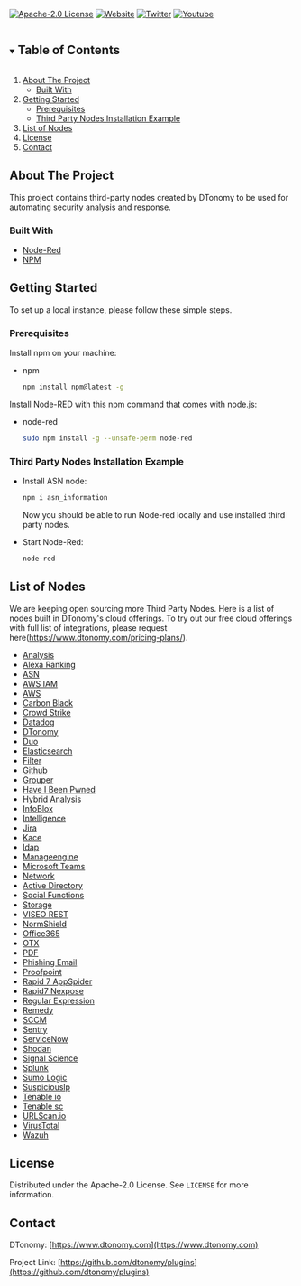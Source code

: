 <!--
*** Thanks for checking out the DTonomy github page.
*** Please visit us at https://www.dtonomy.com for more information. 
-->
[![Apache-2.0 License][license-shield]][license-url]
[![Website][website-shield]][website-url]
[![Twitter][twitter-shield]][twitter-url]
[![Youtube][youtube-shield]][youtube-url]



<!-- TABLE OF CONTENTS -->
<details open="open">
  <summary><h2 style="display: inline-block">Table of Contents</h2></summary>
  <ol>
    <li>
      <a href="#about-the-project">About The Project</a>
      <ul>
        <li><a href="#built-with">Built With</a></li>
      </ul>
    </li>
    <li>
      <a href="#getting-started">Getting Started</a>
      <ul>
        <li><a href="#prerequisites">Prerequisites</a></li>
        <li><a href="#third-party-nodes-installation-example">Third Party Nodes Installation Example</a></li>
      </ul>
    </li>
    <li><a href="#list-of-nodes">List of Nodes</a></li>
    <li><a href="#license">License</a></li>
    <li><a href="#contact">Contact</a></li>
  </ol>
</details>



<!-- ABOUT THE PROJECT -->
## About The Project
This project contains third-party nodes created by DTonomy to be used for automating security analysis and response. 

### Built With

* [Node-Red](https://nodered.org)
* [NPM](https://www.npmjs.com)



<!-- GETTING STARTED -->
## Getting Started

To set up a local instance, please follow these simple steps.

### Prerequisites

Install npm on your machine:  
* npm
  ```sh
  npm install npm@latest -g
  ```

Install Node-RED with this npm command that comes with node.js:
* node-red
  ```sh
  sudo npm install -g --unsafe-perm node-red
  ```


### Third Party Nodes Installation Example
* Install ASN node:
   ```sh
   npm i asn_information
   ```
  Now you should be able to run Node-red locally and use installed third party nodes.

* Start Node-Red: 
   ```sh
   node-red
   ```





<!-- LIST OF NODES -->
## List of Nodes
We are keeping open sourcing more Third Party Nodes. 
Here is a list of nodes built in DTonomy's cloud offerings. 
To try out our free cloud offerings with full list of integrations, please request here(https://www.dtonomy.com/pricing-plans/).

* [Analysis](https://doc.dtonomy.com/automation.html#analysis)
* [Alexa Ranking](https://doc.dtonomy.com/automation.html#alexa-ranking)
* [ASN](https://doc.dtonomy.com/automation.html#asn)
* [AWS IAM](https://doc.dtonomy.com/automation.html#aws-iam)
* [AWS](https://doc.dtonomy.com/automation.html#aws)
* [Carbon Black](https://doc.dtonomy.com/automation.html#carbon-black)
* [Crowd Strike](https://doc.dtonomy.com/automation.html#crowd-strike)
* [Datadog](https://doc.dtonomy.com/automation.html#datadog)
* [DTonomy](https://doc.dtonomy.com/automation.html#dtonomy)
* [Duo](https://doc.dtonomy.com/automation.html#duo)
* [Elasticsearch](https://doc.dtonomy.com/automation.html#elasticsearch)
* [Filter](https://doc.dtonomy.com/automation.html#filter)
* [Github](https://doc.dtonomy.com/automation.html#github)
* [Grouper](https://doc.dtonomy.com/automation.html#grouper)
* [Have I Been Pwned](https://doc.dtonomy.com/automation.html#have-i-been-pwned)
* [Hybrid Analysis](https://doc.dtonomy.com/automation.html#hybrid-analysis)
* [InfoBlox](https://doc.dtonomy.com/automation.html#infoblox)
* [Intelligence](https://doc.dtonomy.com/automation.html#intelligence)
* [Jira](https://doc.dtonomy.com/automation.html#jira)
* [Kace](https://doc.dtonomy.com/automation.html#kace)
* [ldap](https://doc.dtonomy.com/automation.html#ldap)
* [Manageengine](https://doc.dtonomy.com/automation.html#manageengine)
* [Microsoft Teams](https://doc.dtonomy.com/automation.html#microsoft-teams)
* [Network](https://doc.dtonomy.com/automation.html#network)
* [Active Directory](https://doc.dtonomy.com/automation.html#active-directory)
* [Social Functions](https://doc.dtonomy.com/automation.html#social-functions)
* [Storage](https://doc.dtonomy.com/automation.html#storage)
* [VISEO REST](https://doc.dtonomy.com/automation.html#viseo-rest)
* [NormShield](https://doc.dtonomy.com/automation.html#normshield)
* [Office365](https://doc.dtonomy.com/automation.html#office365)
* [OTX](https://doc.dtonomy.com/automation.html#otx)
* [PDF](https://doc.dtonomy.com/automation.html#pdf)
* [Phishing Email](https://doc.dtonomy.com/automation.html#phishing-email)
* [Proofpoint](https://doc.dtonomy.com/automation.html#proofpoint)
* [Rapid 7 AppSpider](https://doc.dtonomy.com/automation.html#rapid7-appspider)
* [Rapid7 Nexpose](https://doc.dtonomy.com/automation.html#rapid7-nexpose)
* [Regular Expression](https://doc.dtonomy.com/automation.html#regular-expression)
* [Remedy](https://doc.dtonomy.com/automation.html#remedy)
* [SCCM](https://doc.dtonomy.com/automation.html#sccm)
* [Sentry](https://doc.dtonomy.com/automation.html#sentry)
* [ServiceNow](https://doc.dtonomy.com/automation.html#servicenow)
* [Shodan](https://doc.dtonomy.com/automation.html#shodan)
* [Signal Science](https://doc.dtonomy.com/automation.html#signal-science)
* [Splunk](https://doc.dtonomy.com/automation.html#splunk)
* [Sumo Logic](https://doc.dtonomy.com/automation.html#sumo-logic)
* [Suspiciouslp](https://doc.dtonomy.com/automation.html#suspiciousip)
* [Tenable io](https://doc.dtonomy.com/automation.html#tenable-io)
* [Tenable sc](https://doc.dtonomy.com/automation.html#tenable-sc)
* [URLScan.io](https://doc.dtonomy.com/automation.html#urlscan-io)
* [VirusTotal](https://doc.dtonomy.com/automation.html#virustotal)
* [Wazuh](https://doc.dtonomy.com/automation.html#wazuh)


<!-- LICENSE -->
## License

Distributed under the Apache-2.0 License. See `LICENSE` for more information.



<!-- CONTACT -->
## Contact

DTonomy: [https://www.dtonomy.com](https://www.dtonomy.com)

Project Link: [https://github.com/dtonomy/plugins](https://github.com/dtonomy/plugins)






<!-- MARKDOWN LINKS & IMAGES -->
<!-- https://www.markdownguide.org/basic-syntax/#reference-style-links -->
[license-shield]: https://img.shields.io/github/license/dtonomy/plugins
[license-url]: https://github.com/dtonomy/plugins/blob/main/ASN/LICENSE
[website-shield]: https://img.shields.io/badge/website-DTonomy-green
[website-url]: https://www.dtonomy.com
[twitter-shield]: https://img.shields.io/twitter/url?style=social&url=https%3A%2F%2Ftwitter.com%2Fdtonomyinc%3Flang%3Den
[twitter-url]: https://twitter.com/dtonomyinc?lang=en
[youtube-shield]: https://img.shields.io/badge/-YouTube-red
[youtube-url]: https://www.youtube.com/channel/UCo1Wao24rchAHkjpH4Tdetw
